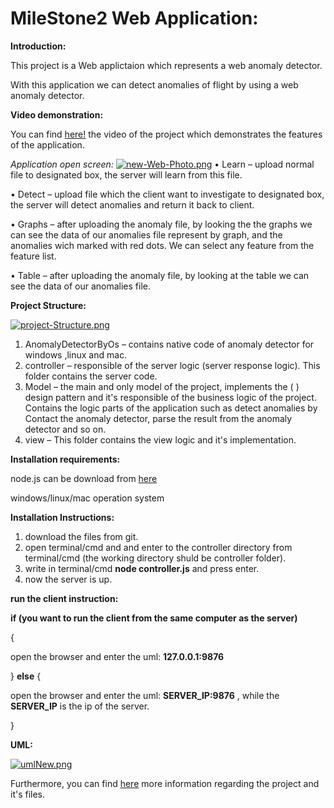 # MileStone2 Web Application:
**Introduction:**

This project is a Web applictaion which represents a web anomaly detector.

With this application we can detect anomalies of flight by using a web anomaly detector.

**Video demonstration:**

You can find [here!](https://www.youtube.com/watch?v=3vlI5JXWyHg) the video of the project which demonstrates the features of the application.

_Application open screen:_
[![new-Web-Photo.png](https://i.postimg.cc/TPNwsn6c/new-Web-Photo.png)](https://postimg.cc/f3XDttk3)
•	Learn – upload normal file to designated box, the server will learn from this file.

•	Detect – upload file which the client want to investigate to designated box, the server will detect anomalies and return it back to client.

•	Graphs – after uploading the anomaly file, by looking the the graphs we can see the data of our anomalies file represent by graph, and the anomalies wich marked with red dots.
We can select any feature from the feature list.

•	Table – after uploading the anomaly file, by looking at the table we can see the data of our anomalies file.

__Project Structure:__

[![project-Structure.png](https://i.postimg.cc/sxZXWbz5/project-Structure.png)](https://postimg.cc/JHMMV6Gh)

1)	AnomalyDetectorByOs –
contains native code of anomaly detector for windows ,linux and mac.
2)	controller – 
responsible of the server logic (server response logic).
This folder contains the server code. 
3)	Model –
the main and only model of the project, implements the ( ) design pattern and it's responsible of the business logic of the project.
Contains the logic parts of the application such as detect anomalies by Contact the anomaly detector, parse the result from the anomaly detector and so on.
4)	view – 
This folder contains the view logic and it's implementation.

__Installation requirements:__

node.js can be download from [here](https://nodejs.org/en/)

windows/linux/mac operation system

__Installation Instructions:__

1) download the files from git.
2) open terminal/cmd and and enter to the controller directory from terminal/cmd (the working directory shuld be controller folder).
3) write in terminal/cmd __node controller.js__ and press enter.
4) now the server is up.

__run the client instruction:__

__if (you want to run the client from the same computer as the server)__ 

 {
 
 open the browser and enter the uml: __127.0.0.1:9876__ 
 
 }
 __else__ {
 
  open the browser and enter the uml: __SERVER_IP:9876__ , while the __SERVER_IP__ is the ip of the server.
  
 }

__UML:__

[![umlNew.png](https://i.postimg.cc/XvnfF9Bb/umlNew.png)](https://postimg.cc/k2hRP6y1)

Furthermore, you can find [here](https://github.com/gavrielSorek/advenceProgrammingMilestone2/tree/main/documentation) more information regarding the project and it's files.
